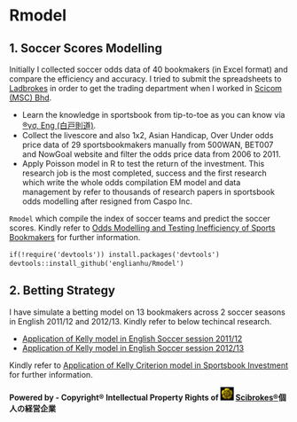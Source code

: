 # Rmodel

## 1. Soccer Scores Modelling

  Initially I collected soccer odds data of 40 bookmakers (in Excel format) and compare the efficiency and accuracy. I tried to submit the spreadsheets to [Ladbrokes](https://www.ladbrokescoralplc.com/) in order to get the trading department when I worked in [Scicom (MSC) Bhd](http://www.scicom-intl.com/).

  - Learn the knowledge in sportsbook from tip-to-toe as you can know via [®γσ, Eng (白戸則道)](https://englianhu.wordpress.com/).
  - Collect the livescore and also 1x2, Asian Handicap, Over Under odds price data of 29 sportsbookmakers manually from 500WAN, BET007 and NowGoal website and filter the odds price data from 2006 to 2011.
  - Apply Poisson model in R to test the return of the investment. This research job is the most completed, success and the first research which write the whole odds compilation EM model and data management by refer to thousands of research papers in sportsbook odds modelling after resigned from Caspo Inc.

  `Rmodel` which compile the index of soccer teams and predict the soccer scores. Kindly refer to [Odds Modelling and Testing Inefficiency of Sports Bookmakers](https://github.com/scibrokes/odds-modelling-and-testing-inefficiency-of-sports-bookmakers) for further information.

```
if(!require('devtools')) install.packages('devtools')
devtools::install_github('englianhu/Rmodel')
```

## 2. Betting Strategy

  I have simulate a betting model on 13 bookmakers across 2 soccer seasons in English 2011/12 and 2012/13. Kindly refer to below techincal research.

  - [Application of Kelly model in English Soccer session 2011/12](http://rpubs.com/englianhu/kelly_eng1112)
  - [Application of Kelly model in English Soccer session 2012/13](http://rpubs.com/englianhu/kelly_eng1213)

  Kindly refer to [Application of Kelly Criterion model in Sportsbook Investment](https://github.com/scibrokes/kelly-criterion) for further information.

**Powered by - Copyright® Intellectual Property Rights of <img src='https://raw.githubusercontent.com/englianhu/binary.com-interview-question/master/www/oda-army2.jpg?raw=true' width='24'> [Scibrokes®](http://www.scibrokes.com)個人の経営企業**
